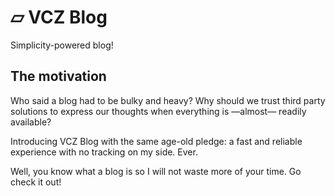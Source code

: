 # ▱ VCZ Blog

Simplicity-powered blog!

## The motivation

Who said a blog had to be bulky and heavy? Why should we trust third party solutions to express our thoughts when
everything is —almost— readily available?

Introducing VCZ Blog with the same age-old pledge: a fast and reliable experience with no tracking on my side. Ever.

Well, you know what a blog is so I will not waste more of your time. Go check it out!